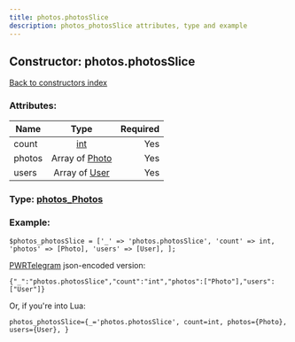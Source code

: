 ```yaml
---
title: photos.photosSlice
description: photos_photosSlice attributes, type and example
---
```

## Constructor: photos.photosSlice  
[Back to constructors index](index.md)



### Attributes:

| Name     |    Type       | Required |
|----------|:-------------:|---------:|
|count|[int](../types/int.md) | Yes|
|photos|Array of [Photo](../types/Photo.md) | Yes|
|users|Array of [User](../types/User.md) | Yes|



### Type: [photos\_Photos](../types/photos_Photos.md)


### Example:

```
$photos_photosSlice = ['_' => 'photos.photosSlice', 'count' => int, 'photos' => [Photo], 'users' => [User], ];
```  

[PWRTelegram](https://pwrtelegram.xyz) json-encoded version:

```
{"_":"photos.photosSlice","count":"int","photos":["Photo"],"users":["User"]}
```


Or, if you're into Lua:  


```
photos_photosSlice={_='photos.photosSlice', count=int, photos={Photo}, users={User}, }

```


